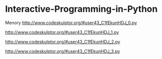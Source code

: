 # Interactive-Programming-in-Python
Menory 
http://www.codeskulptor.org/#user43_C1fEkunHDJ_0.py

http://www.codeskulptor.org/#user43_C1fEkunHDJ_1.py

http://www.codeskulptor.org/#user43_C1fEkunHDJ_2.py

http://www.codeskulptor.org/#user43_C1fEkunHDJ_3.py
